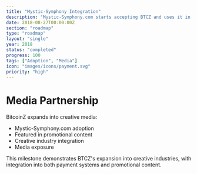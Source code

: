 ```yaml
---
title: "Mystic-Symphony Integration"
description: "Mystic-Symphony.com starts accepting BTCZ and uses it in their next promo clip"
date: 2018-08-27T00:00:00Z
section: "roadmap"
type: "roadmap"
layout: "single"
year: 2018
status: "completed"
progress: 100
tags: ["Adoption", "Media"]
icon: "images/icons/payment.svg"
priority: "high"
---
```


# Media Partnership

BitcoinZ expands into creative media:
- Mystic-Symphony.com adoption
- Featured in promotional content
- Creative industry integration
- Media exposure

This milestone demonstrates BTCZ's expansion into creative industries, with integration into both payment systems and promotional content.
